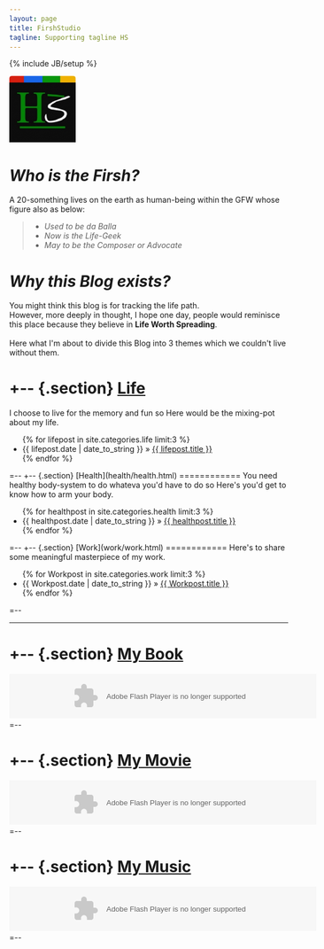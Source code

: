 ```yaml
---
layout: page
title: FirshStudio
tagline: Supporting tagline HS
---
```

{% include JB/setup %}


<img class='inset right' src='/images/photo.jpg' width='120px' />	


#	***Who is the Firsh?***
A 20-something lives on the earth as human-being within the GFW whose figure also as below:

>- *Used to be da Balla*
>- *Now is the Life-Geek*
>- *May to be the Composer or Advocate*


# ***Why this Blog exists?***

You might think this blog is for tracking the life path.
<br>However, more deeply in thought, I hope one day, people would reminisce this place because they believe in **Life Worth Spreading**.	
<br>Here what I'm about to divide this Blog into 3 themes which we couldn't live without them.

+-- {.section}
[Life](/life/lifes.html)
============
I choose to live for the memory and fun so Here would be the mixing-pot about my life.

<ul class="compact recent">
  {% for lifepost in site.categories.life limit:3 %}
    <li><span>{{ lifepost.date | date_to_string }}</span> &raquo; <a href="{{ BASE_PATH }}{{ lifepost.url }}">{{ lifepost.title }}</a></li>
  {% endfor %}
</ul>
=--
+-- {.section}
[Health](health/health.html)
============
You need healthy body-system to do whateva you'd have to do so Here's you'd get to know how to arm your body.	

<ul class="compact recent">
  {% for healthpost in site.categories.health limit:3 %}
    <li><span>{{ healthpost.date | date_to_string }}</span> &raquo; <a href="{{ BASE_PATH }}{{ healthpost.url }}">{{ healthpost.title }}</a></li>
  {% endfor %}
</ul>
=--
+-- {.section}
[Work](work/work.html)
============
Here's to share some meaningful masterpiece of my work. 

<ul class="compact recent">
  {% for Workpost in site.categories.work limit:3 %}
    <li><span>{{ Workpost.date | date_to_string }}</span> &raquo; <a href="{{ BASE_PATH }}{{ Workpost.url }}">{{ Workpost.title }}</a></li>
  {% endfor %}
</ul>
=--


---


+-- {.section}
[My Book](http://book.douban.com/)
============

<div><object classid="clsid:d27cdb6e-ae6d-11cf-96b8-444553540000" codebase="http://fpdownload.macromedia.com/pub/shockwave/cabs/flash/swflash.cab#version=7,0,0,0" width="555" height="80" id="passing" > <param name="movie" value="http://www.douban.com/doushow/firsh3k/wishlist_latest_book_6_6_small_nologo_noself/doushow.swf" /> <param name="quality" value="high" /> <param name="scale" value="noscale"/> <param name="align" value="tl"/> <param name="wmode" value="transparent"/> <embed src="http://www.douban.com/doushow/firsh3k/wishlist_latest_book_6_6_small_nologo_noself/doushow.swf" wmode="transparent" quality="high" width="555" height="80" name="passing" scale="noscale" align="tl" type="application/x-shockwave-flash" pluginspage="http://www.macromedia.com/go/getflashplayer" /> </object></div>
=--

+-- {.section}
[My Movie](http://movie.douban.com/)
============
<div><object classid="clsid:d27cdb6e-ae6d-11cf-96b8-444553540000" codebase="http://fpdownload.macromedia.com/pub/shockwave/cabs/flash/swflash.cab#version=7,0,0,0" width="555" height="80" id="passing" > <param name="movie" value="http://www.douban.com/doushow/firsh3k/collection_latest_movie_6_6_small_nologo_noself/doushow.swf" /> <param name="quality" value="high" /> <param name="scale" value="noscale"/> <param name="align" value="tl"/> <param name="wmode" value="transparent"/> <embed src="http://www.douban.com/doushow/firsh3k/collection_latest_movie_6_6_small_nologo_noself/doushow.swf" wmode="transparent" quality="high" width="555" height="80" name="passing" scale="noscale" align="tl" type="application/x-shockwave-flash" pluginspage="http://www.macromedia.com/go/getflashplayer" /> </object></div>
=--

+-- {.section}
[My Music](http://music.douban.com/)
============

<div><object classid="clsid:d27cdb6e-ae6d-11cf-96b8-444553540000" codebase="http://fpdownload.macromedia.com/pub/shockwave/cabs/flash/swflash.cab#version=7,0,0,0" width="555" height="80" id="passing" > <param name="movie" value="http://www.douban.com/doushow/firsh3k/collection_latest_music_6_6_small_nologo_noself/doushow.swf" /> <param name="quality" value="high" /> <param name="scale" value="noscale"/> <param name="align" value="tl"/> <param name="wmode" value="transparent"/> <embed src="http://www.douban.com/doushow/firsh3k/collection_latest_music_6_6_small_nologo_noself/doushow.swf" wmode="transparent" quality="high" width="555" height="80" name="passing" scale="noscale" align="tl" type="application/x-shockwave-flash" pluginspage="http://www.macromedia.com/go/getflashplayer" /> </object></div>
=--


<!--
<div style="float:left;width:160px;">
<iframe width="100%" height="75" class="share_self"  frameborder="0" scrolling="no" src="http://widget.weibo.com/weiboshow/index.php?language=&width=0&height=550&fansRow=2&ptype=1&speed=0&skin=1&isTitle=0&noborder=0&isWeibo=0&isFans=0&uid=1893556900&verifier=8c17d4b5&dpc=1"></iframe>
</div>-->
